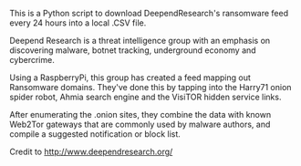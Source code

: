 This is a Python script to download DeependResearch's ransomware feed every 24 hours into a local .CSV file.




Deepend Research is a threat intelligence group with an emphasis on discovering malware, botnet tracking, underground economy and cybercrime.

Using a RaspberryPi, this group has created a feed mapping out Ransomware domains. They've done this by tapping into the Harry71 onion spider robot, Ahmia search engine and the VisiTOR hidden service links. 

After enumerating the .onion sites, they combine the data with known Web2Tor gateways that are commonly used by malware authors, and compile a suggested notification or block list. 


Credit to http://www.deependresearch.org/
